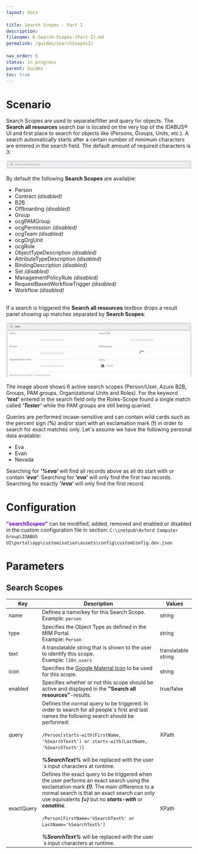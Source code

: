 ```yaml
---
layout: docs

title: Search Scopes - Part 1
description:
filename: 6-Search-Scopes-(Part-I).md
permalink: /guides/searchScopes1/

nav_order: 6
status: in progress
parent: Guides
toc: true
---
```


# Scenario

Search Scopes are used to separate/filter and query for objects. The **Search all resources** search bar is located on the very top of the IDABUS® UI and first place to search for objects like (Persons, Groups, Units, etc.). A search automatically starts after a certain number of minimum characters are entered in the search field. The default amount of required characters is 3:

![image.png](/img/image-f27024b0-fa31-43c9-9afa-d560b65ed01c.png)

By default the following **Search Scopes** are available:

- Person
- Contract _(disabled)_
- B2B
- Offboarding _(disabled)_
- Group
- ocgPAMGroup
- ocgPermission _(disabled)_
- ocgTeam _(disabled)_
- ocgOrgUnit
- ocgRole
- ObjectTypeDescription _(disabled)_
- AttributeTypeDescription _(disabled)_
- BindingDescription _(disabled)_
- Set _(disabled)_
- ManagementPolicyRule _(disabled)_
- RequestBasedWorkflowTrigger _(disabled)_
- Workflow _(disabled)_
<br><br>

If a search is triggered the **Search all resources** textbox drops a result panel showing up matches separated by **Search Scopes**:

![image.png](/img/image-755f2754-da67-415c-b8f0-cacdb96966a0.png)

The image above shows 6 active search scopes (Person/User, Azure B2B, Groups, PAM groups, Organizational Units and Roles). For the keyword _**'test'**_ entered in the search field only the Roles-Scope found a single match called _**'Tester'**_ while the PAM groups are still being queried.

Queries are performed incase-sensitive and can contain wild cards such as the percent sign (**%**) and/or start with an exclamation mark (**!**) in order to search for exact matches only. Let´s assume we have the following personal data available:

- Eva
- Evan
- Nevada

Searching for _**'%eva'**_ will find all records above as all do start with or contain _**'eva'**_.
Searching for _**'eva'**_ will only find the first two records.
Searching for exactly _**'!eva'**_ will only find the first record.

# Configuration

<span style="color: #8000FC">**"searchScopes"**</span> can be modified, added, removed and enabled or disabled in the custom configuration file in section:
`C:\inetpub\Oxford Computer Group\IDABUS UI\portal\app\customisation\assets\config\customConfig.dev.json`

# Parameters
## Search Scopes
| Key | Description | Values |
|--|--|--|
| name | Defines a name/key for this Search Scope.<br/>Example: `person` | string |
| type | Specifies the Object Type as defined in the MIM Portal.<br/>Example: `Person` | string |
| text | A translatable string that is shown to the user to identify this scope.<br/>Example: `l10n_users`| translatable string |
| icon | Specifies the [Google Material Icon](https://fonts.google.com/icons?style=baseline) to be used for this scope. | string |
| enabled | Specifies whether or not this scope should be active and displayed in the **"Search all resources"**-results. | true/false |
| query | Defines the normal query to be triggered. In order to search for all people´s first and last names the following search should be performed:<br/><br/>`/Person[starts-with(FirstName, '%SearchText%') or starts-with(LastName, '%SearchText%')]`<br/><br/>_**%SearchText%**_ will be replaced with the user´s input characters at runtime. | XPath |
| exactQuery | Defines the exact query to be triggered when the user performs an exact search using the exclamation mark _**(!)**_. The main difference to a normal search is that an exact search can only use equivalents _**(=)**_ but no _**starts-with**_ or _**conatins**_.<br/><br/>`/Person[FirstName='%SearchText%' or LastName='%SearchText%']`<br/><br/>_**%SearchText%**_ will be replaced with the user´s input characters at runtime. | XPath |

